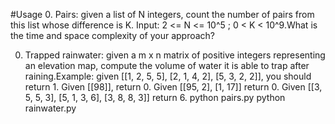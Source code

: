 #Usage
0.    Pairs: given a list of N integers, count the number of pairs from this list whose difference is K. Input: 2 <= N <= 10^5 ; 0 < K < 10^9.What is the time and space complexity of your approach?

0.    Trapped rainwater: given a m x n matrix of positive integers representing an elevation map, compute the volume of water it is able to trap after raining.Example: given [[1, 2, 5, 5], [2, 1, 4, 2], [5, 3, 2, 2]], you should return 1. Given [[98]], return 0. Given [[95, 2], [1, 17]] return 0. Given [[3, 5, 5, 3], [5, 1, 3, 6], [3, 8, 8, 3]] return 6.
        python pairs.py
        python rainwater.py
